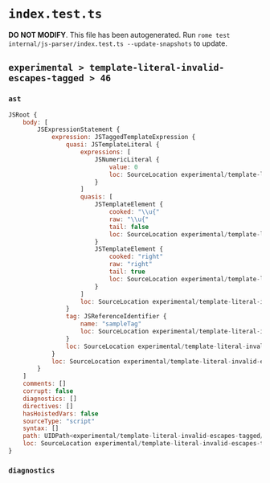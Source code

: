 # `index.test.ts`

**DO NOT MODIFY**. This file has been autogenerated. Run `rome test internal/js-parser/index.test.ts --update-snapshots` to update.

## `experimental > template-literal-invalid-escapes-tagged > 46`

### `ast`

```javascript
JSRoot {
	body: [
		JSExpressionStatement {
			expression: JSTaggedTemplateExpression {
				quasi: JSTemplateLiteral {
					expressions: [
						JSNumericLiteral {
							value: 0
							loc: SourceLocation experimental/template-literal-invalid-escapes-tagged/46/input.js 1:15-1:16
						}
					]
					quasis: [
						JSTemplateElement {
							cooked: "\\u{"
							raw: "\\u{"
							tail: false
							loc: SourceLocation experimental/template-literal-invalid-escapes-tagged/46/input.js 1:10-1:13
						}
						JSTemplateElement {
							cooked: "right"
							raw: "right"
							tail: true
							loc: SourceLocation experimental/template-literal-invalid-escapes-tagged/46/input.js 1:17-1:22
						}
					]
					loc: SourceLocation experimental/template-literal-invalid-escapes-tagged/46/input.js 1:9-1:23
				}
				tag: JSReferenceIdentifier {
					name: "sampleTag"
					loc: SourceLocation experimental/template-literal-invalid-escapes-tagged/46/input.js 1:0-1:9 (sampleTag)
				}
				loc: SourceLocation experimental/template-literal-invalid-escapes-tagged/46/input.js 1:0-1:23
			}
			loc: SourceLocation experimental/template-literal-invalid-escapes-tagged/46/input.js 1:0-1:23
		}
	]
	comments: []
	corrupt: false
	diagnostics: []
	directives: []
	hasHoistedVars: false
	sourceType: "script"
	syntax: []
	path: UIDPath<experimental/template-literal-invalid-escapes-tagged/46/input.js>
	loc: SourceLocation experimental/template-literal-invalid-escapes-tagged/46/input.js 1:0-1:23
}
```

### `diagnostics`

```

```
